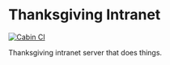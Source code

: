 # Thanksgiving Intranet

[![Cabin CI](https://github.com/edinnen/Thanksgiving_Intranet/actions/workflows/cabin.yml/badge.svg)](https://github.com/edinnen/Thanksgiving_Intranet/actions/workflows/cabin.yml)

Thanksgiving intranet server that does things.

